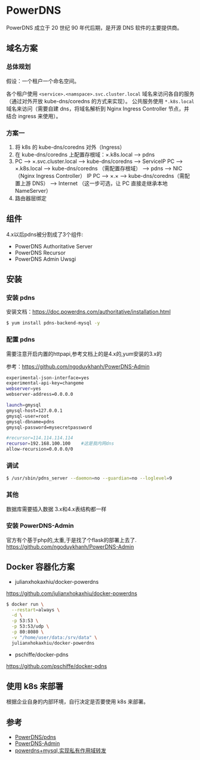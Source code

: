 # PowerDNS

PowerDNS 成立于 20 世纪 90 年代后期，是开源 DNS 软件的主要提供商。

## 域名方案

### 总体规划

假设：一个租户一个命名空间。

各个租户使用 `<service>.<namspace>.svc.cluster.local` 域名来访问各自的服务（通过对外开放 kube-dns/coredns 的方式来实现）。
公共服务使用 `*.k8s.local` 域名来访问（需要自建 dns，将域名解析到 Nginx Ingress Controller 节点，并结合 ingress 来使用）。

### 方案一

1. 将 k8s 的 kube-dns/coredns 对外（Ingress）
2. 在 kube-dns/coredns 上配置存根域：×.k8s.local --> pdns
3. PC --> ×.svc.cluster.local --> kube-dns/coredns --> ServiceIP
   PC --> ×.k8s.local --> kube-dns/coredns （需配置存根域） --> pdns --> NIC（Nginx Ingress Controller） IP
   PC --> ×.× --> kube-dns/coredns（需配置上游 DNS） --> Internet （这一步可选，让 PC 直接走继承本地 NameServer）
4. 路由器层绑定

## 组件

4.x以后pdns被分割成了3个组件:

* PowerDNS Authoritative Server
* PowerDNS Recursor
* PowerDNS Admin Uwsgi

## 安装

### 安装 pdns

安装文档：https://doc.powerdns.com/authoritative/installation.html

```bash
$ yum install pdns-backend-mysql -y
```

### 配置 pdns

需要注意开启内置的httpapi,参考文档上的是4.x的,yum安装的3.x的

参考：https://github.com/ngoduykhanh/PowerDNS-Admin

```bash
experimental-json-interface=yes
experimental-api-key=changeme
webserver=yes
webserver-address=0.0.0.0

launch=gmysql
gmysql-host=127.0.0.1
gmysql-user=root
gmysql-dbname=pdns
gmysql-password=mysecretpassword

#recursor=114.114.114.114
recursor=192.168.100.100    #这是我内网dns
allow-recursion=0.0.0.0/0
```

### 调试

```bash
$ /usr/sbin/pdns_server --daemon=no --guardian=no --loglevel=9
```

### 其他

数据库需要插入数据
3.x和4.x表结构都一样

### 安装 PowerDNS-Admin

官方有个基于php的,太重,于是找了个flask的部署上去了.
https://github.com/ngoduykhanh/PowerDNS-Admin

## Docker 容器化方案

* julianxhokaxhiu/docker-powerdns

https://github.com/julianxhokaxhiu/docker-powerdns

```bash
$ docker run \
  --restart=always \
  -d \
  -p 53:53 \
  -p 53:53/udp \
  -p 80:8080 \
  -v "/home/user/data:/srv/data" \
  julianxhokaxhiu/docker-powerdns
```

* pschiffe/docker-pdns

https://github.com/pschiffe/docker-pdns

## 使用 k8s 来部署

根据企业自身的内部环境，自行决定是否要使用 k8s 来部署。

## 参考

* [PowerDNS/pdns](https://github.com/PowerDNS/pdns)
* [PowerDNS-Admin](https://github.com/ngoduykhanh/PowerDNS-Admin)
* [powerdns+mysql,实现私有作用域转发](http://blog.csdn.net/iiiiher/article/details/78559771)